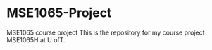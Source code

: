 # MSE1065-Project
MSE1065 course project
This is the repository for my course project MSE1065H at U ofT.

